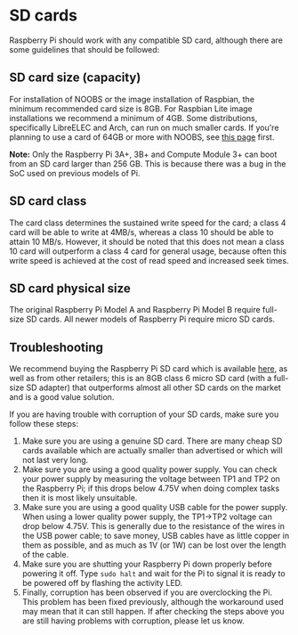 # SD cards

Raspberry Pi should work with any compatible SD card, although there are some guidelines that should be followed:

## SD card size (capacity) 

For installation of NOOBS or the image installation of Raspbian, the minimum recommended card size is 8GB. For Raspbian Lite image installations we recommend a minimum of 4GB. Some distributions, specifically LibreELEC and Arch, can run on much smaller cards. If you're planning to use a card of 64GB or more with NOOBS, see [this page](sdxc_formatting.md) first.

**Note:** Only the Raspberry Pi 3A+, 3B+ and Compute Module 3+ can boot from an SD card larger than 256 GB. This is because there was a bug in the SoC used on previous models of Pi. 

## SD card class

The card class determines the sustained write speed for the card; a class 4 card will be able to write at 4MB/s, whereas a class 10 should be able to attain 10 MB/s. However, it should be noted that this does not mean a class 10 card will outperform a class 4 card for general usage, because often this write speed is achieved at the cost of read speed and increased seek times.

## SD card physical size

The original Raspberry Pi Model A and Raspberry Pi Model B require full-size SD cards. All newer models of Raspberry Pi require micro SD cards.

## Troubleshooting

We recommend buying the Raspberry Pi SD card which is available [here](https://shop.pimoroni.com/products/noobs-8gb-sd-card), as well as from other retailers; this is an 8GB class 6 micro SD card (with a full-size SD adapter) that outperforms almost all other SD cards on the market and is a good value solution.

If you are having trouble with corruption of your SD cards, make sure you follow these steps:

1. Make sure you are using a genuine SD card. There are many cheap SD cards available which are actually smaller than advertised or which will not last very long.
2. Make sure you are using a good quality power supply. You can check your power supply by measuring the voltage between TP1 and TP2 on the Raspberry Pi; if this drops below 4.75V when doing complex tasks then it is most likely unsuitable.
3. Make sure you are using a good quality USB cable for the power supply. When using a lower quality power supply, the TP1->TP2 voltage can drop below 4.75V. This is generally due to the resistance of the wires in the USB power cable; to save money, USB cables have as little copper in them as possible, and as much as 1V (or 1W) can be lost over the length of the cable.
4. Make sure you are shutting your Raspberry Pi down properly before powering it off. Type `sudo halt` and wait for the Pi to signal it is ready to be powered off by flashing the activity LED.
5. Finally, corruption has been observed if you are overclocking the Pi. This problem has been fixed previously, although the workaround used may mean that it can still happen. If after checking the steps above you are still having problems with corruption, please let us know.
